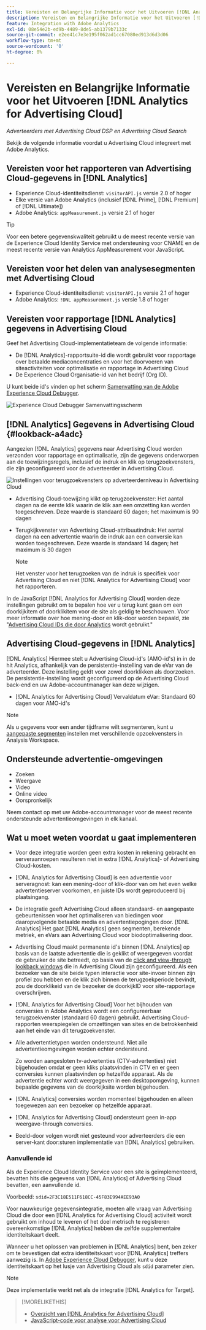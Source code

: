 ```yaml
---
title: Vereisten en Belangrijke Informatie voor het Uitvoeren [!DNL Analytics for Advertising Cloud]
description: Vereisten en Belangrijke Informatie voor het Uitvoeren [!DNL Analytics for Advertising Cloud]
feature: Integration with Adobe Analytics
exl-id: 08e54e2b-ed9b-4489-8de5-ab1379b7133c
source-git-commit: e2ee41c7e3e195f062ad1cc67080ed913d6d3d06
workflow-type: tm+mt
source-wordcount: '0'
ht-degree: 0%

---
```


# Vereisten en Belangrijke Informatie voor het Uitvoeren [!DNL Analytics for Advertising Cloud]

*Adverteerders met Advertising Cloud DSP en Advertising Cloud Search*

Bekijk de volgende informatie voordat u Advertising Cloud integreert met Adobe Analytics.

## Vereisten voor het rapporteren van Advertising Cloud-gegevens in [!DNL Analytics]

* Experience Cloud-identiteitsdienst: `visitorAPI.js` versie 2.0 of hoger
* Elke versie van Adobe Analytics (inclusief [!DNL Prime], [!DNL Premium] of [!DNL Ultimate])
* Adobe Analytics: `appMeasurement.js` versie 2.1 of hoger

>[!TIP]
>
>Voor een betere gegevenskwaliteit gebruikt u de meest recente versie van de Experience Cloud Identity Service met ondersteuning voor CNAME en de meest recente versie van Analytics AppMeasurement voor JavaScript.

## Vereisten voor het delen van analysesegmenten met Advertising Cloud

* Experience Cloud-identiteitsdienst: `visitorAPI.js` versie 2.1 of hoger
* Adobe Analytics: `!DNL appMeasurement.js` versie 1.8 of hoger

## Vereisten voor rapportage [!DNL Analytics] gegevens in Advertising Cloud

Geef het Advertising Cloud-implementatieteam de volgende informatie:

* De [!DNL Analytics]-rapportsuite-id die wordt gebruikt voor rapportage over betaalde mediaconcentraties en voor het doorvoeren van siteactiviteiten voor optimalisatie en rapportage in Advertising Cloud
* De Experience Cloud Organisatie-id van het bedrijf (Org ID).

U kunt beide id&#39;s vinden op het scherm [Samenvatting van de Adobe Experience Cloud Debugger](https://experienceleague.adobe.com/docs/debugger/using/run-debugger.html).

![Experience Cloud Debugger Samenvattingsscherm](/help/integrations/assets/a4adc-debugger-summary.png)

## [!DNL Analytics] Gegevens in Advertising Cloud {#lookback-a4adc}

Aangezien [!DNL Analytics] gegevens naar Advertising Cloud worden verzonden voor rapportage en optimalisatie, zijn de gegevens onderworpen aan de toewijzingsregels, inclusief de indruk en klik op terugzoekvensters, die zijn geconfigureerd voor de adverteerder in Advertising Cloud.

![Instellingen voor terugzoekvensters op adverteerderniveau in Advertising Cloud](/help/integrations/assets/a4adc-lookbacks.png)

* Advertising Cloud-toewijzing klikt op terugzoekvenster: Het aantal dagen na de eerste klik waarin de klik aan een omzetting kan worden toegeschreven. Deze waarde is standaard 60 dagen; het maximum is 90 dagen
* Terugkijkvenster van Advertising Cloud-attribuutindruk: Het aantal dagen na een advertentie waarin de indruk aan een conversie kan worden toegeschreven. Deze waarde is standaard 14 dagen; het maximum is 30 dagen

   >[!NOTE]
   >
   > Het venster voor het terugzoeken van de indruk is specifiek voor Advertising Cloud en niet [!DNL Analytics for Advertising Cloud] voor het rapporteren.

In de JavaScript [!DNL Analytics for Advertising Cloud] worden deze instellingen gebruikt om te bepalen hoe ver u terug kunt gaan om een doorkijkitem of doorklikitem voor de site als geldig te beschouwen. Voor meer informatie over hoe mening-door en klik-door worden bepaald, zie &quot;[Advertising Cloud IDs die door Analytics](ids.md) wordt gebruikt.&quot;

## Advertising Cloud-gegevens in [!DNL Analytics]

[!DNL Analytics] Hiermee stelt u Advertising Cloud-id&#39;s (AMO-id&#39;s) in in de hit Analytics, afhankelijk van de persistentie-instelling van de eVar van de adverteerder. Deze instelling geldt voor zowel doorklikken als doorzoeken. De persistentie-instelling wordt geconfigureerd op de Advertising Cloud back-end en uw Adobe-accountmanager kan deze wijzigen.

* [!DNL Analytics for Advertising Cloud] Vervaldatum eVar: Standaard 60 dagen voor AMO-id&#39;s

>[!NOTE]
>
>Als u gegevens voor een ander tijdframe wilt segmenteren, kunt u [aangepaste segmenten](https://experienceleague.adobe.com/docs/analytics/components/segmentation/segmentation-workflow/seg-build.html) instellen met verschillende opzoekvensters in Analysis Workspace.

## Ondersteunde advertentie-omgevingen

* Zoeken
* Weergave
* Video
* Online video
* Oorspronkelijk

Neem contact op met uw Adobe-accountmanager voor de meest recente ondersteunde advertentieomgevingen in elk kanaal.

## Wat u moet weten voordat u gaat implementeren

* Voor deze integratie worden geen extra kosten in rekening gebracht en serveraanroepen resulteren niet in extra [!DNL Analytics]- of Advertising Cloud-kosten.

* [!DNL Analytics for Advertising Cloud] is een advertentie voor serveragnost: kan een mening-door of klik-door van om het even welke advertentieserver voorkomen, en juiste IDs wordt geproduceerd bij plaatsingang.

* De integratie geeft Advertising Cloud alleen standaard- en aangepaste gebeurtenissen voor het optimaliseren van biedingen voor daaropvolgende betaalde media en advertentiepogingen door. [!DNL Analytics] Het gaat [!DNL Analytics] geen segmenten, berekende metriek, en eVars aan Advertising Cloud voor biodoptimalisering door.

* Advertising Cloud maakt permanente id&#39;s binnen [!DNL Analytics] op basis van de laatste advertentie die is geklikt of weergegeven voordat de gebruiker de site betreedt, op basis van de [click and view-through lookback windows](#lookback-a4adc) die in Advertising Cloud zijn geconfigureerd. Als een bezoeker van de site beide typen interactie voor site-invoer binnen zijn profiel zou hebben en de klik zich binnen de terugzoekperiode bevindt, zou de doorklikeid van de bezoeker de doorkijkID voor site-rapportage overschrijven.

* [!DNL Analytics for Advertising Cloud] Voor het bijhouden van conversies in Adobe Analytics wordt een configureerbaar terugzoekvenster (standaard 60 dagen) gebruikt. Advertising Cloud-rapporten weerspiegelen de omzettingen van sites en de betrokkenheid aan het einde van dit terugzoekvenster.

* Alle advertentietypen worden ondersteund. Niet alle advertentieomgevingen worden echter ondersteund.

   Zo worden aangesloten tv-advertenties (CTV-advertenties) niet bijgehouden omdat er geen kliks plaatsvinden in CTV en er geen conversies kunnen plaatsvinden op hetzelfde apparaat. Als de advertentie echter wordt weergegeven in een desktopomgeving, kunnen bepaalde gegevens van de doorkijksite worden bijgehouden.

* [!DNL Analytics] conversies worden momenteel bijgehouden en alleen toegewezen aan een bezoeker op hetzelfde apparaat.

* [!DNL Analytics for Advertising Cloud] ondersteunt geen in-app weergave-through conversies.

* Beeld-door volgen wordt niet gesteund voor adverteerders die een server-kant door:sturen implementatie van [!DNL Analytics] gebruiken.

### Aanvullende id

Als de Experience Cloud Identity Service voor een site is geïmplementeerd, bevatten hits die gegevens van [!DNL Analytics] of Advertising Cloud bevatten, een aanvullende id.

Voorbeeld: `sdid=2F3C18E511F618CC-45F83E994AEE93A0`

Voor nauwkeurige gegevensintegratie, moeten alle vraag van Advertising Cloud die door een [!DNL Analytics for Advertising Cloud] activiteit wordt gebruikt om inhoud te leveren of het doel metrisch te registreren overeenkomstige [!DNL Analytics] hebben die zelfde supplementaire identiteitskaart deelt.

Wanneer u het oplossen van problemen in [!DNL Analytics] bent, ben zeker om te bevestigen dat extra identiteitskaart voor [!DNL Analytics] treffers aanwezig is. In [Adobe Experience Cloud Debugger](https://experienceleague.adobe.com/docs/debugger/using/experience-cloud-debugger.html), kunt u deze identiteitskaart op het lusje van Advertising Cloud als `sdid` parameter zien.

>[!NOTE]
>
> Deze implementatie werkt net als de integratie [!DNL Analytics for Target].

>[!MORELIKETHIS]
>
>* [Overzicht van [!DNL Analytics for Advertising Cloud]](overview.md)
>* [JavaScript-code voor analyse voor Advertising Cloud](/help/integrations/analytics/javascript.md)

